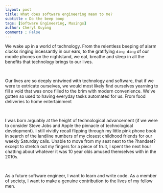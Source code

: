 ```yaml
---
layout: post
title: What does software engineering mean to me?
subtitle : Do the beep boop
tags: [Software Engineering, Musings]
author: Cheryl Ouyang
comments : False
---
```


We wake up in a world of technology. From the relentless beeping of alarm clocks ringing incessantly in our ears, to the gratifying `ding ding` of our mobile phones on the nightstand, we eat, breathe and sleep in all the benefits that technology brings to our lives.

<br>

Our lives are so deeply entwined with technology and software, that if we were to extricate ourselves, we would most likely find ourselves yearning to fill a void that was once filled to the brim with modern convenience. We've gotten so used to having everyday tasks automated for us. From food deliveries to home entertainment

<br>

I was born arguably at the height of technological advancement (if we were to consider Steve Jobs and Apple the pinnacle of technological development). I still vividly recall flipping through my little pink phone book in search of the landline numbers of my closest childhood friends for our weekly Saturday calls. Unable to move from my seat next to the ?handset? except to stretch out my fingers for a piece of fruit, I spent the next hour chatting about whatever it was 10 year olds amused themselves with in the 2010s. 

<br>

As a future software engineer, I want to learn and write code. As a member of society, I want to make a genuine contribution to the lives of my fellow men.

<!-- This is an example of a post which includes code, quotes and backtick.

you can easy to change style in `_utility.html`.

A sample of the formatting follows.

<br>

code, quotes and backtick를 포함하고 있는 게시물의 예입니다. 

 `_utility.html`에서 스타일을 변경할 수 있으며, 서식 샘플은 아래와 같습니다.

<br>

<h2>1. Code </h2>
You can add highlighting for code in `highlight.scss`.

{% highlight python %}
# test function
def test :
    print('hello world!')
{% endhighlight %}

<br>

<h2>2. Quotes</h2>
{% highlight html %}
> Hello World, This is quotes!
{% endhighlight %}
> Hello World, This is quotes!

<br>

<h2>3. `Backtick`</h2>
{% highlight html %}
`Grape-Theme`
{% endhighlight %}
`Grape-Theme`
 -->
